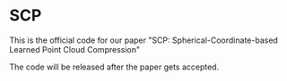 # SCP
This is the official code for our paper "SCP: Spherical-Coordinate-based Learned Point Cloud Compression"

The code will be released after the paper gets accepted.

